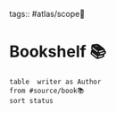 tags:: #atlas/scope🔬

# Bookshelf 📚

```dataview
table  writer as Author
from #source/book📚
sort status
```
